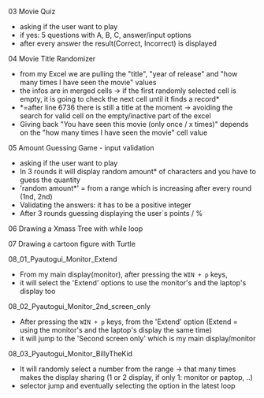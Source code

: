 03 Movie Quiz
- asking if the user want to play
- if yes: 5 questions with A, B, C, answer/input options
- after every answer the result(Correct, Incorrect) is displayed


04 Movie Title Randomizer
- from my Excel we are pulling the "title", "year of release" and "how many times I have seen the movie" values
- the infos are in merged cells -> if the first randomly selected cell is empty, it is going to check the next cell until it finds a record*
- *=after line 6736 there is still a title at the moment -> avoiding the search for valid cell on the empty/inactive part of the excel
- Giving back "You have seen this movie (only once / x times)" depends on the "how many times I have seen the movie" cell value


05 Amount Guessing Game - input validation
- asking if the user want to play
- In 3 rounds it will display random amount* of characters and you have to guess the quantity
- 'random amount*' = from a range which is increasing after every round (1nd, 2nd)
- Validating the answers: it has to be a positive integer
- After 3 rounds guessing displaying the user`s points / %


06 Drawing a Xmass Tree with while loop

07 Drawing a cartoon figure with Turtle


08_01_Pyautogui_Monitor_Extend
   - From my main display(monitor), after pressing the `WIN + p` keys, 
   - it will select the 'Extend' options to use the monitor's and the laptop's display too


08_02_Pyautogui_Monitor_2nd_screen_only
   - After pressing the `WIN + p` keys, from the 'Extend' option (Extend = using the monitor's and the laptop's display the same time)
   - it will jump to the 'Second screen only' which is my main display/monitor


08_03_Pyautogui_Monitor_BillyTheKid
   - It will randomly select a number from the range -> that many times makes the display sharing (1 or 2 display, if only 1: monitor or paptop, ..)
   - selector jump and eventually selecting the option in the latest loop
